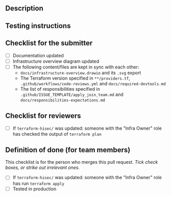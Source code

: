 ## Description

<!--
Please describe:

 - What this PR changes.
 - Why (rationale, what problem it solves).
 - Caveats to be aware of, e.g. potential downtime once this change gets deployed.
 - Whether any manual migration must be performed, and how.
-->

## Testing instructions

<!--
Please describe how to test this change, after it has been deployed to production.
-->

## Checklist for the submitter

<!--
Check a box by filling in 'x', like so...

 - [x] Checklist item

...or mark it as not applicable, like so:

 - [ ] ~~Checklist item~~
-->

 - [ ] Documentation updated
 - [ ] Infrastructure overview diagram updated
   <!-- see docs/editing-diagrams.md to learn how to edit the diagram -->
 - [ ] The following content/files are kept in sync with each other:
   + `docs/infrastructure-overview.drawio` and its `.svg` export
   + The Terraform version specified in `**/providers.tf`, `.github/workflows/code-reviews.yml` and `docs/required-devtools.md`
   + The list of responsibilities specified in `.github/ISSUE_TEMPLATE/apply_join_team.md` and `docs/responsibilities-expectations.md`

## Checklist for reviewers

- [ ] If `terraform-hisec/` was updated: someone with the "Infra Owner" role has checked the output of `terraform plan`

## Definition of done (for team members)

This checklist is for the person who merges this pull request. _Tick check boxes, or strike out irrelevant ones._

 - [ ] If `terraform-hisec/` was updated: someone with the "Infra Owner" role has run `terraform apply`
 - [ ] Tested in production
